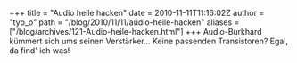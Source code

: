 +++
title = "Audio heile hacken"
date = 2010-11-11T11:16:02Z
author = "typ_o"
path = "/blog/2010/11/11/audio-heile-hacken"
aliases = ["/blog/archives/121-Audio-heile-hacken.html"]
+++
Audio-Burkhard kümmert sich ums seinen Verstärker... Keine passenden
Transistoren? Egal, da find' ich was!
